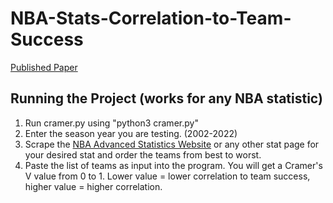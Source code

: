 # NBA-Stats-Correlation-to-Team-Success

[Published Paper](https://www.curieuxacademicjournal.com/_files/ugd/99711c_d14b57dd234d424baf2399e4b10c7c57.pdf#page=405)

## Running the Project (works for any NBA statistic)
1. Run cramer.py using "python3 cramer.py"
2. Enter the season year you are testing. (2002-2022)
3. Scrape the [NBA Advanced Statistics Website](https://www.nba.com/stats/teams/advanced) or any other stat page for your desired stat and order the teams from best to worst.
4. Paste the list of teams as input into the program. You will get a Cramer's V value from 0 to 1. Lower value = lower correlation to team success, higher value = higher correlation.
